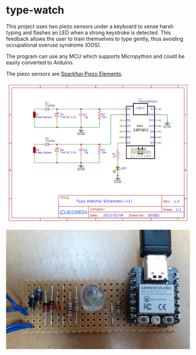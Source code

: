 # type-watch
This project uses two piezo sensors under a keyboard to sense harsh typing and flashes an LED when a strong keystroke is detected. This feedback allows the user to train themselves to type gently, thus avoiding occupational overuse syndrome (OOS).

The program can use any MCU which supports Micropython and could be easily converted to Arduino.

The piezo sensors are [Sparkfun Piezo Elements](https://www.sparkfun.com/products/10293).

![circuit diagram](type-watch-circuit.png)

![circuit prototype](type-watch-prototype.jpg)
